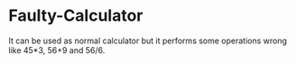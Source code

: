 # Faulty-Calculator
It can be used as normal calculator but it performs some operations wrong like 45*3, 56+9 and 56/6.
